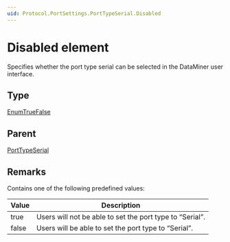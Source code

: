 ```yaml
---
uid: Protocol.PortSettings.PortTypeSerial.Disabled
---
```


# Disabled element

Specifies whether the port type serial can be selected in the DataMiner user interface.

## Type

[EnumTrueFalse](xref:Protocol-EnumTrueFalse)

## Parent

[PortTypeSerial](xref:Protocol.PortSettings.PortTypeSerial)

## Remarks

Contains one of the following predefined values:

|Value|Description
|--- |--- |
|true|Users will not be able to set the port type to “Serial”.
|false|Users will be able to set the port type to “Serial”.|
